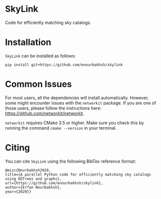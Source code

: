 # SkyLink
Code for efficiently matching sky catalogs.

# Installation
`SkyLink` can be installed as follows:
```
pip install git+https://github.com/enourbakhsh/skylink
```

# Common Issues
For most users, all the dependencies will install automatically. However, some might encounter issues with the `networkit` package. If you are one of those users, please follow the instructions here: https://github.com/networkit/networkit.

`networkit` requires CMake 3.5 or higher. Make sure you check this by running the command `cmake --version` in your terminal. 

# Citing
You can cite `SkyLink` using the following BibTex reference format:

```
@misc{Nourbakhsh2020,
title={A parallel Python code for efficiently matching sky catalogs using KDTrees and graphs},
url={https://github.com/enourbakhsh/skylink},
author={Erfan Nourbakhsh},
year={2020}}
```
